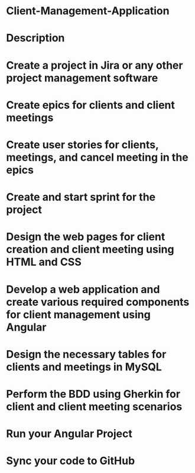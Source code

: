 # Client-Management-Application
# Description

# Create a project in Jira or any other project management software

# Create epics for clients and client meetings

# Create user stories for clients, meetings, and cancel meeting in the epics

# Create and start sprint for the project

# Design the web pages for client creation and client meeting using HTML and CSS

# Develop a web application and create various required components for client management using Angular

# Design the necessary tables for clients and meetings in MySQL

# Perform the BDD using Gherkin for client and client meeting scenarios

# Run your Angular Project

# Sync your code to GitHub
